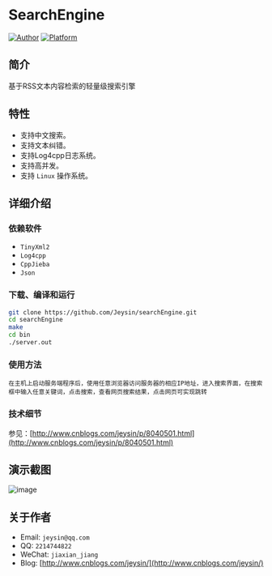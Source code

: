 # SearchEngine

[![Author](https://img.shields.io/badge/author-@Jeysin-blue.svg?style=flat)](http://www.cnblogs.com/jeysin/) 
[![Platform](https://img.shields.io/badge/platform-Linux-green.svg?style=flat)](https://github.com/Jeysin/searchEngine)

## 简介

基于RSS文本内容检索的轻量级搜索引擎

## 特性

+ 支持中文搜索。
+ 支持文本纠错。
+ 支持Log4cpp日志系统。
+ 支持高并发。
+ 支持 `Linux` 操作系统。

## 详细介绍

### 依赖软件

+ `TinyXml2`
+ `Log4cpp`
+ `CppJieba`
+ `Json`

### 下载、编译和运行

```sh
git clone https://github.com/Jeysin/searchEngine.git
cd searchEngine
make
cd bin
./server.out
```

### 使用方法

```
在主机上启动服务端程序后，使用任意浏览器访问服务器的相应IP地址，进入搜索界面，在搜索框中输入任意关键词，点击搜索，查看网页搜索结果，点击网页可实现跳转
```

### 技术细节

参见：[http://www.cnblogs.com/jeysin/p/8040501.html](http://www.cnblogs.com/jeysin/p/8040501.html)

## 演示截图

![image](http://images.cnblogs.com/cnblogs_com/jeysin/1181693/o_20171215.PNG)

## 关于作者

+ Email: `jeysin@qq.com`
+ QQ: `2214744822`
+ WeChat: `jiaxian_jiang`
+ Blog: [http://www.cnblogs.com/jeysin/](http://www.cnblogs.com/jeysin/)



